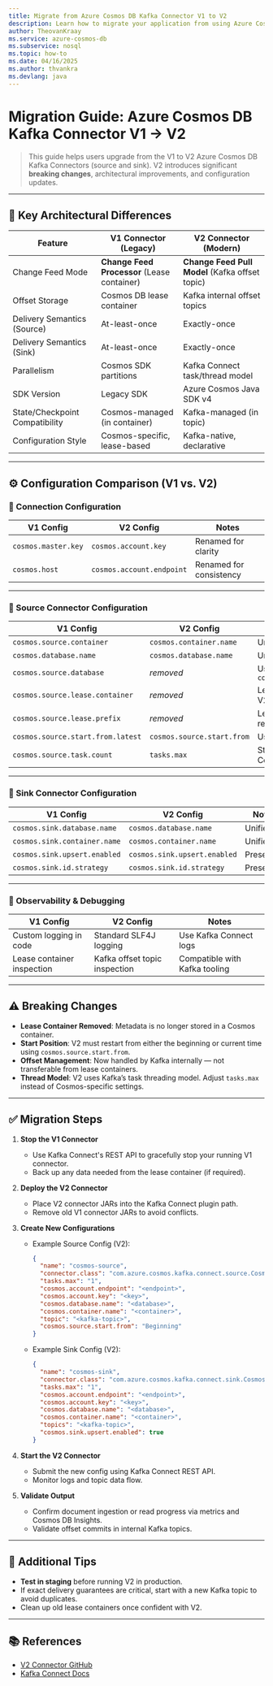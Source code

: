 ```yaml
---
title: Migrate from Azure Cosmos DB Kafka Connector V1 to V2
description: Learn how to migrate your application from using Azure Cosmos DB Kafka Connector V1 to V2
author: TheovanKraay
ms.service: azure-cosmos-db
ms.subservice: nosql
ms.topic: how-to
ms.date: 04/16/2025
ms.author: thvankra
ms.devlang: java
---
```



# Migration Guide: Azure Cosmos DB Kafka Connector V1 → V2

> This guide helps users upgrade from the V1 to V2 Azure Cosmos DB Kafka Connectors (source and sink). V2 introduces significant **breaking changes**, architectural improvements, and configuration updates.

---

## 🔄 Key Architectural Differences

| Feature                            | V1 Connector (Legacy)                       | V2 Connector (Modern)                             |
|------------------------------------|---------------------------------------------|---------------------------------------------------|
| Change Feed Mode                   | **Change Feed Processor** (Lease container) | **Change Feed Pull Model** (Kafka offset topic)   |
| Offset Storage                     | Cosmos DB lease container                   | Kafka internal offset topics                      |
| Delivery Semantics (Source)       | At-least-once                               | Exactly-once                                      |
| Delivery Semantics (Sink)         | At-least-once                               | Exactly-once                                      |
| Parallelism                        | Cosmos SDK partitions                       | Kafka Connect task/thread model                   |
| SDK Version                        | Legacy SDK                                  | Azure Cosmos Java SDK v4                          |
| State/Checkpoint Compatibility     | Cosmos-managed (in container)               | Kafka-managed (in topic)                          |
| Configuration Style                | Cosmos-specific, lease-based                | Kafka-native, declarative                         |

---

## ⚙️ Configuration Comparison (V1 vs. V2)

### 🔹 Connection Configuration

| V1 Config                          | V2 Config                          | Notes                                |
|-----------------------------------|------------------------------------|--------------------------------------|
| `cosmos.master.key`               | `cosmos.account.key`               | Renamed for clarity                  |
| `cosmos.host`                     | `cosmos.account.endpoint`          | Renamed for consistency              |

---

### 🔹 Source Connector Configuration

| V1 Config                          | V2 Config                          | Notes                                          |
|-----------------------------------|------------------------------------|------------------------------------------------|
| `cosmos.source.container`         | `cosmos.container.name`            | Unified naming                               |
| `cosmos.database.name`            | `cosmos.database.name`             | Unchanged                                     |
| `cosmos.source.database`          | *removed*                          | Use `cosmos.database.name`                   |
| `cosmos.source.lease.container`   | *removed*                          | Leases not used in V2                         |
| `cosmos.source.lease.prefix`      | *removed*                          | Lease management removed                      |
| `cosmos.source.start.from.latest` | `cosmos.source.start.from`         | Use `Beginning` or `Now`                      |
| `cosmos.source.task.count`        | `tasks.max`                        | Standard Kafka Connect config                 |

---

### 🔹 Sink Connector Configuration

| V1 Config                          | V2 Config                          | Notes                                      |
|-----------------------------------|------------------------------------|--------------------------------------------|
| `cosmos.sink.database.name`       | `cosmos.database.name`             | Unified                                    |
| `cosmos.sink.container.name`      | `cosmos.container.name`            | Unified                                    |
| `cosmos.sink.upsert.enabled`      | `cosmos.sink.upsert.enabled`       | Preserved                                  |
| `cosmos.sink.id.strategy`         | `cosmos.sink.id.strategy`          | Preserved                                  |

---

### 🧪 Observability & Debugging

| V1 Config                          | V2 Config                          | Notes                                     |
|-----------------------------------|------------------------------------|-------------------------------------------|
| Custom logging in code            | Standard SLF4J logging             | Use Kafka Connect logs                    |
| Lease container inspection        | Kafka offset topic inspection      | Compatible with Kafka tooling             |

---

## ⚠️ Breaking Changes

- **Lease Container Removed**: Metadata is no longer stored in a Cosmos container.
- **Start Position**: V2 must restart from either the beginning or current time using `cosmos.source.start.from`.
- **Offset Management**: Now handled by Kafka internally — not transferable from lease containers.
- **Thread Model**: V2 uses Kafka’s task threading model. Adjust `tasks.max` instead of Cosmos-specific settings.

---

## ✅ Migration Steps

1. **Stop the V1 Connector**

   - Use Kafka Connect's REST API to gracefully stop your running V1 connector.
   - Back up any data needed from the lease container (if required).

2. **Deploy the V2 Connector**

   - Place V2 connector JARs into the Kafka Connect plugin path.
   - Remove old V1 connector JARs to avoid conflicts.

3. **Create New Configurations**

   - Example Source Config (V2):

     ```json
     {
       "name": "cosmos-source",
       "connector.class": "com.azure.cosmos.kafka.connect.source.CosmosSourceConnector",
       "tasks.max": "1",
       "cosmos.account.endpoint": "<endpoint>",
       "cosmos.account.key": "<key>",
       "cosmos.database.name": "<database>",
       "cosmos.container.name": "<container>",
       "topic": "<kafka-topic>",
       "cosmos.source.start.from": "Beginning"
     }
     ```

   - Example Sink Config (V2):

     ```json
     {
       "name": "cosmos-sink",
       "connector.class": "com.azure.cosmos.kafka.connect.sink.CosmosSinkConnector",
       "tasks.max": "1",
       "cosmos.account.endpoint": "<endpoint>",
       "cosmos.account.key": "<key>",
       "cosmos.database.name": "<database>",
       "cosmos.container.name": "<container>",
       "topics": "<kafka-topic>",
       "cosmos.sink.upsert.enabled": true
     }
     ```

4. **Start the V2 Connector**

   - Submit the new config using Kafka Connect REST API.
   - Monitor logs and topic data flow.

5. **Validate Output**

   - Confirm document ingestion or read progress via metrics and Cosmos DB Insights.
   - Validate offset commits in internal Kafka topics.

---

## 📌 Additional Tips

- **Test in staging** before running V2 in production.
- If exact delivery guarantees are critical, start with a new Kafka topic to avoid duplicates.
- Clean up old lease containers once confident with V2.

---

## 📚 References

- [V2 Connector GitHub](https://github.com/Azure/azure-cosmos-kafka-connect)
- [Kafka Connect Docs](https://kafka.apache.org/documentation/#connect)


